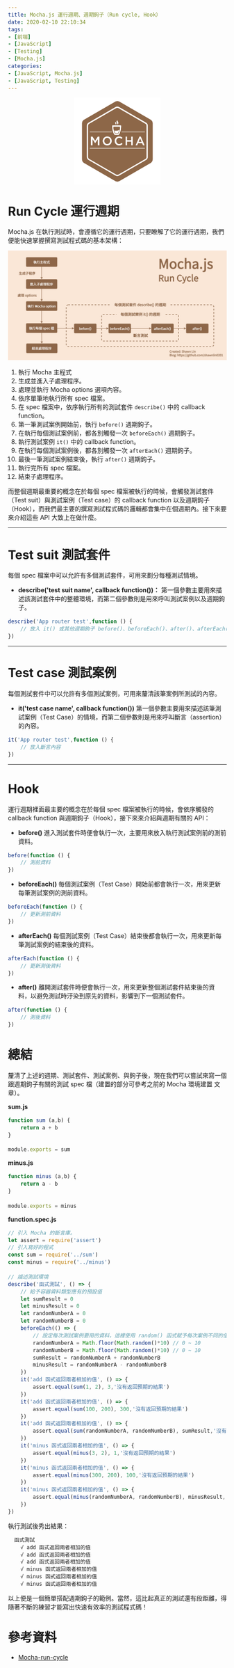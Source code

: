 ```yaml
---
title: Mocha.js 運行週期、週期鉤子（Run cycle, Hook）
date: 2020-02-10 22:10:34
tags:
- [前端]
- [JavaScript]
- [Testing]
- [Mocha.js]
categories: 
- [JavaScript, Mocha.js]
- [JavaScript, Testing]
---
```


<div style="display:flex;justify-content:center;">
  <img style="object-fit:cover;" src='/images/Mocha/mocha-logo.svg' width='200px' height='200px' />
</div>

# Run Cycle 運行週期
Mocha.js 在執行測試時，會遵循它的運行週期，只要瞭解了它的運行週期，我們便能快速掌握撰寫測試程式碼的基本架構：

![mocha-run-cycle.png](/images/Mocha/mocha-run-cycle.png)

<!--more-->

1. 執行 Mocha 主程式
2. 生成並進入子處理程序。
3. 處理並執行 Mocha options 選項內容。
4. 依序單筆地執行所有 spec 檔案。
5. 在 spec 檔案中，依序執行所有的測試套件 `describe()` 中的 callback function。
6. 第一筆測試案例開始前，執行 `before()` 週期鉤子。
7. 在執行每個測試案例前，都各別觸發一次 `beforeEach()` 週期鉤子。
8. 執行測試案例 `it()` 中的 callback function。
9. 在執行每個測試案例後，都各別觸發一次 `afterEach()` 週期鉤子。
10. 最後一筆測試案例結束後，執行 `after()` 週期鉤子。
11. 執行完所有 spec 檔案。
12. 結束子處理程序。

而整個週期最重要的概念在於每個 spec 檔案被執行的時候，會觸發測試套件（Test suit）與測試案例（Test case）的 callback function 以及週期鉤子（Hook），而我們最主要的撰寫測試程式碼的邏輯都會集中在個週期內。接下來要來介紹這些 API 大致上在做什麼。

------

# Test suit 測試套件
每個 spec 檔案中可以允許有多個測試套件，可用來劃分每種測試情境。
- **describe('test suit name', callback function())：**
第一個參數主要用來描述該測試套件中的整體環境，而第二個參數則是用來呼叫測試案例以及週期鉤子。
```javascript
describe('App router test',function () {
    // 放入 it() 或其他週期鉤子 before()、beforeEach()、after()、afterEach()
})
```

------

# Test case 測試案例
每個測試套件中可以允許有多個測試案例，可用來釐清該筆案例所測試的內容。
- **it('test case name', callback function())**
第一個參數主要用來描述該筆測試案例（Test Case）的情境，而第二個參數則是用來呼叫斷言（assertion）的內容。
```javascript
it('App router test',function () {
    // 放入斷言內容
})
```

------

# Hook
運行週期裡面最主要的概念在於每個 spec 檔案被執行的時候，會依序觸發的 callback function 與週期鉤子（Hook），接下來來介紹與週期有關的 API：

- **before()**
進入測試套件時便會執行一次，主要用來放入執行測試案例前的測前資料。
```javascript
before(function () {
    // 測前資料
})
```

- **beforeEach()**
每個測試案例（Test Case）開始前都會執行一次，用來更新每筆測試案例的測前資料。
```javascript
beforeEach(function () {
    // 更新測前資料
})
```

- **afterEach()**
每個測試案例（Test Case）結束後都會執行一次，用來更新每筆測試案例的結束後的資料。
```javascript
afterEach(function () {
    // 更新測後資料
})
```

- **after()**
離開測試套件時便會執行一次，用來更新整個測試套件結束後的資料，以避免測試時汙染到原先的資料，影響到下一個測試套件。
```javascript
after(function () {
    // 測後資料
})
```

# 總結
釐清了上述的週期、測試套件、測試案例、與鉤子後，現在我們可以嘗試來寫一個跟週期鉤子有關的測試 spec 檔（建置的部分可參考之前的 Mocha 環境建置 文章）。

**sum.js**
```javascript
function sum (a,b) {
    return a + b
}

module.exports = sum
```

**minus.js**
```javascript
function minus (a,b) {
    return a - b
}

module.exports = minus
```

**function.spec.js**
```javascript
// 引入 Mocha 的斷言庫。
let assert = require('assert')
// 引入寫好的程式
const sum = require('../sum')   
const minus = require('../minus')   

// 描述測試環境
describe('函式測試', () => {
    // 給予容器資料類型應有的預設值
    let sumResult = 0
    let minusResult = 0
    let randomNumberA = 0
    let randomNumberB = 0
    beforeEach(() => { 
        // 設定每次測試案例要用的資料，這裡使用 random() 函式賦予每次案例不同的值。
        randomNumberA = Math.floor(Math.random()*10) // 0 ~ 10
        randomNumberB = Math.floor(Math.random()*10) // 0 ~ 10
        sumResult = randomNumberA + randomNumberB
        minusResult = randomNumberA - randomNumberB
    })
    it('add 函式返回兩者相加的值', () => {
        assert.equal(sum(1, 2), 3,'沒有返回預期的結果')
    })
    it('add 函式返回兩者相加的值', () => {
        assert.equal(sum(100, 200), 300,'沒有返回預期的結果')
    })
    it('add 函式返回兩者相加的值', () => {
        assert.equal(sum(randomNumberA, randomNumberB), sumResult,'沒有返回預期的結果')
    })
    it('minus 函式返回兩者相加的值', () => {
        assert.equal(minus(3, 2), 1,'沒有返回預期的結果')
    })
    it('minus 函式返回兩者相加的值', () => {
        assert.equal(minus(300, 200), 100,'沒有返回預期的結果')
    })
    it('minus 函式返回兩者相加的值', () => {
        assert.equal(minus(randomNumberA, randomNumberB), minusResult,'沒有返回預期的結果')
    })
})
```

執行測試後秀出結果：

```bash
  函式測試
    √ add 函式返回兩者相加的值
    √ add 函式返回兩者相加的值
    √ add 函式返回兩者相加的值
    √ minus 函式返回兩者相加的值
    √ minus 函式返回兩者相加的值
    √ minus 函式返回兩者相加的值
```

以上便是一個簡單搭配週期鉤子的範例。當然，這比起真正的測試還有段距離，得隨著不斷的練習才能寫出快速有效率的測試程式碼！

# 參考資料

- [Mocha-run-cycle](https://mochajs.org/#run-cycle-overview)